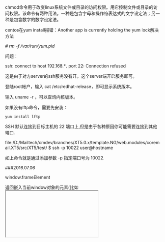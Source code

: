 chmod命令用于改变linux系统文件或目录的访问权限。用它控制文件或目录的访问权限。该命令有两种用法。一种是包含字母和操作符表达式的文字设定法；另一种是包含数字的数字设定法。

centos在yum install报错：Another app is currently holding the yum lock解决方法

*# rm -f /var/run/yum.pid*


问题：

ssh: connect to host 192.168.***.** port 22: Connection refused

这是由于对方server的ssh服务没有开。这个server端开启服务即可。 

登陆root帐户，输入 cat  /etc/redhat-release，即可显示系统版本。

输入 uname  -r ，可以查询内核版本。

 如果没有lftp命令，需要先安装：

    yum install lftp


SSH 默认连接到目标主机的 22 端口上,但是由于各种原因你可能需要连接到其他端口.

file:/D:/Mailtech/cmdev/branches/XT5.0.x/template.NG/web.modules/coremail.XT5/src/XT5/test/    $ ssh -p 10022 user@hostname

如上命令就是通过添加参数 -p 指定端口号为 10022.


###2016.07.06

window.frameElement

返回嵌入当前window对象的元素(比如 <iframe> 或者 <object>),如果当前window对象已经是顶层窗口,则返回null.


    new Dialog({
        trigger: '#example5',
        height: '400px'
    }).before('show',function() {
        this.set('content', this.activeTrigger.attr('data-src'));
    });




deferred对象就是jQuery的回调函数解决方案。

dtd.resolve()的意思是，将dtd对象的执行状态从"未完成"改为"已完成"，从而触发done()方法。

还存在一个deferred.reject()方法，作用是将dtd对象的执行状态从"未完成"改为"已失败"，从而触发fail()方法。

jQuery提供了deferred.promise()方法。它的作用是，在原来的deferred对象上返回另一个deferred对象，后者只开放与改变执行状态无关的方法（比如done()方法和fail()方法），屏蔽与改变执行状态有关的方法（比如resolve()方法和reject()方法），从而使得执行状态不能被改变。


1） $.Deferred() 生成一个deferred对象。

　　（2） deferred.done() 指定操作成功时的回调函数

　　（3） deferred.fail() 指定操作失败时的回调函数

　　（4） deferred.promise() 没有参数时，返回一个新的deferred对象，该对象的运行状态无法被改变；接受参数时，作用为在参数对象上部署deferred接口。

　　（5） deferred.resolve() 手动改变deferred对象的运行状态为"已完成"，从而立即触发done()方法。

　　（6）deferred.reject() 这个方法与deferred.resolve()正好相反，调用后将deferred对象的运行状态变为"已失败"，从而立即触发fail()方法。

　　（7） $.when() 为多个操作指定回调函数。

除了这些方法以外，deferred对象还有二个重要方法，上面的教程中没有涉及到。

　　（8）deferred.then()

有时为了省事，可以把done()和fail()合在一起写，这就是then()方法。



**打开项目下的.idea文件夹，找到其中的vcs.xml打开，将<mapping directory="" vcs="" />中的vcs的值清空即可**



当一个程序开始启动后，stdin, stdout, and stderr are 0, 1,and 2，其它的文件描述符则排在其后。

 Linux的本质就是一切皆文件，输入输出设备也是以文件形式存在和管理的。

内核启动的时候默认打开这三个I/O设备文件：标准输入文件stdin，标准输出文件stdout，标准错误输出文件stderr，分别得到文件描述符 0, 1, 2。

jQuery.inArray()函数用于在数组中搜索指定的值，并返回其索引值。如果数组中不存在该值，则返回 -1。




2016.07.15


断点调试，查看位置出发函数，   
core  文件proto 函数

熟悉整体布局，函数位置，调用



.sendMessage
.offMessage
.subscribe
.publish
.unsubscrib



jQuery的deferred对象详解

deferred对象就是jQuery的回调函数解决方案defer的意思是"延迟"
为多个操作指定回调函数

deferred对象的另一大好处，就是它允许你为多个事件指定一个回调函数，这是传统写法做不到的。

请看下面的代码，它用到了一个新的方法$.when()：

    　　$.when($.ajax("test1.html"), $.ajax("test2.html"))

    　　.done(function(){ alert("哈哈，成功了！"); })

    　　.fail(function(){ alert("出错啦！"); });

    （运行代码示例4）

这段代码的意思是，先执行两个操作$.ajax("test1.html")和$.ajax("test2.html")，如果都成功了，就运行done()指定的回调函数；如果有一个失败或都失败了，就执行fail()指定的回调函数。

jQuery规定，deferred对象有三种执行状态----未完成，已完成和已失败。如果执行状态是"已完成"（resolved）,deferred对象立刻调用done()方法指定的回调函数；如果执行状态是"已失败"，调用fail()方法指定的回调函数；如果执行状态是"未完成"，则继续等待，或者调用progress()方法指定的回调函数（jQuery1.7版本添加）。

还存在一个deferred.reject()方法，作用是将dtd对象的执行状态从"未完成"改为"已失败"，从而触发fail()方法。

有时为了省事，可以把done()和fail()合在一起写，这就是then()方法。

    　　$.when($.ajax( "/main.php" ))

    　　.then(successFunc, failureFunc );


react sixiang 
if (sessionStorage.clickcount) {
    sessionStorage.clickcount = Number(sessionStorage.clickcount)+1;
} else {
    sessionStorage.clickcount = 1;
}
document.getElementById("result").innerHTML = "you have clicked the button " + sessionStorage.clickcount + "times in this session.";





some thing not right , try every detatial

>Node

Generators are functions which can be exited and later re-entered. Their context (variable bindings) will be saved across re-entrances. --- https://developer.mozilla.org...





F8: 继续执行
F10: step over, 单步执行, 不进入函数
F11: step into, 单步执行, 进入函数
shift + F11: step out, 跳出函数
ctrl + o: 打开文件
ctrl + shit + o: 跳到函数定义位置
ctrl + shift + f: 所有脚本中搜索


一个 Promise 一般有3种状态：

pending: 初始状态，不是fulfilled，也不是rejected.
fulfilled: 操作成功完成.
rejected: 操作失败.

CSS雪碧图合并 - 减少请求
合并压缩CSS跟JavaScript代码 - 减少请求
CSS代码放在header头部里面，JavaScript代码放到body结束之前 - 因为JavaScript代码执行会阻塞
然后我们可以自豪地晒出下面的代码片段：

<!DOCTYPE HTML>
<html>
    <head>
        <link rel="stylesheet" href="xxx.cdn.com/??a.css,b.css" />
    </head>
    <body>
        ...
        <script src="xxx.cdn.com/??a.js,b.js"></script>
    </body>
</html>


在每个 HTTP 2.0 的 流 里面有个 优先值 ，这个 优先值 确定着客户端跟服务器处理不同的 流 采取不同的 优先级策略 ，高优先级的应该优先发送，但这不会绝对的（绝对等待会导致 首队阻塞 问题）。在分配处理资源和客户端与服务器间的宽带，不同优先级的混合都是必须的。

HTTP 2.0 新增加 服务器提示 ，可以先于客户端检测到将要请求的资源，提前通知客户端，服务器不发送所有资源的实体，只发送资源的 URL。客户端接到提示后会进行验证缓存，如果发现需要这些资源，则正式发起请求。

HTTP协议从0.9版本开始不断增加新的功能特性，但长远来看都是 向前兼容 的，HTTP 2.0 在 应用层 跟 传输层 之间增加了一个 二进制分帧层，从而能够达到 “在不改动HTTP的语义、HTTP方法、状态码、URI及首部字段的情况下，突破HTTP 1.1的性能限制，改进传输性能，实现低延迟和高吞吐量。”

在 二进制分帧层 上， HTTP 2.0 会将所有传输的信息分割为更小的消息和帧，并对它们采用二进制格式的编码，其中 HTTP 1.1 的首部信息会被封装到 Headers 帧，而 request body 被封装到 Data 帧里面。






[root@Shaoxing ~]# cd /media/VMware\ Tools/          进入光驱（注意Tools前边有空格）



挂载成功以后 在VMwareTools里边有一个 VMwareTools-9.2.3-1031360.tar.gz  （你的也许不一样）拿去解压

[root@Shaoxing VMware Tools]# tar zxvf VMwareTools-9.2.3-1031360.tar.gz -C /tmp/         解压缩tar包到/tmp 下

[root@Shaoxing VMware Tools]# cd /tmp/vmware-tools-distrib/       进入/tmp

 

三、安装VMware Tools

[root@localhost vmware-tools-distrib]# ./vmware-install.pl
 
下面的选项就按照默认值。一路回车就可以：

In which directory do you want to install the binary files?
[/usr/bin]

What is the directory that contains the init directories (rc0.d/ to rc6.d/)?

[/etc/rc.d]

What is the directory that contains the init scripts?
[/etc/rc.d/init.d]

In which directory do you want to install the daemon files?
[/usr/sbin]

In which directory do you want to install the library files?
[/usr/lib/vmware-tools]

The path “/usr/lib/vmware-tools” does not exist currently. This program is goingto create it, including needed parent directories. Is this what you want?
[yes] .........很多很多东西 回车默认就可以了

Enjoy,

–the VMware team （到此安装完毕了，别玩了下边的一些操作）


四、完成安装

记得启用权限 （如果启动了以后还是不能自如的复制粘贴那么请关闭CentOS电源重新打开）